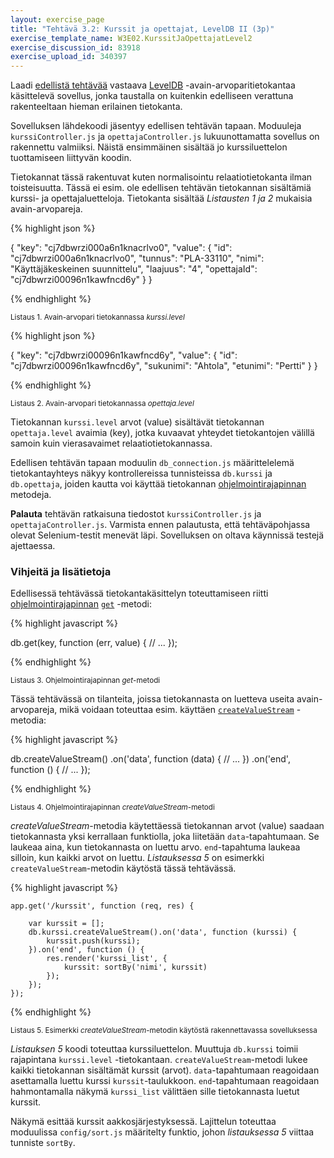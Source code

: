 ```yaml
---
layout: exercise_page
title: "Tehtävä 3.2: Kurssit ja opettajat, LevelDB II (3p)"
exercise_template_name: W3E02.KurssitJaOpettajatLevel2
exercise_discussion_id: 83918
exercise_upload_id: 340397
---
```




Laadi [edellistä tehtävää](../tehtava31) vastaava [LevelDB][LevelDB] -avain-arvoparitietokantaa käsittelevä sovellus, jonka  taustalla on kuitenkin edelliseen verattuna rakenteeltaan hieman erilainen tietokanta.

[LevelDB]: http://leveldb.org

Sovelluksen lähdekoodi jäsentyy edellisen tehtävän tapaan. Moduuleja `kurssiController.js` ja `opettajaController.js` lukuunottamatta sovellus on rakennettu valmiiksi. Näistä ensimmäinen sisältää jo kurssiluettelon tuottamiseen liittyvän koodin.

Tietokannat tässä rakentuvat kuten normalisointu relaatiotietokanta ilman toisteisuutta. Tässä ei esim. ole edellisen tehtävän tietokannan sisältämiä kurssi- ja opettajaluetteloja. Tietokanta sisältää *Listausten 1 ja 2* mukaisia avain-arvopareja. 



{% highlight json %}

{ 
  "key": "cj7dbwrzi000a6n1knacrlvo0",
  "value": { 
      "id": "cj7dbwrzi000a6n1knacrlvo0",
      "tunnus": "PLA-33110",
      "nimi": "Käyttäjäkeskeinen suunnittelu",
      "laajuus": "4",
      "opettajaId": "cj7dbwrzi00096n1kawfncd6y"
  }
}

{% endhighlight %}

<small>Listaus 1. Avain-arvopari tietokannassa *kurssi.level*</small>



{% highlight json %}

{ 
  "key": "cj7dbwrzi00096n1kawfncd6y",
  "value": { 
      "id": "cj7dbwrzi00096n1kawfncd6y",
      "sukunimi": "Ahtola",
      "etunimi": "Pertti" 
  }
}

{% endhighlight %}

<small>Listaus 2. Avain-arvopari tietokannassa *opettaja.level*</small>


Tietokannan `kurssi.level` arvot (value) sisältävät tietokannan `opettaja.level` avaimia (key), jotka kuvaavat yhteydet tietokantojen välillä samoin kuin vierasavaimet relaatiotietokannassa. 

Edellisen tehtävän tapaan moduulin `db_connection.js` määrittelelemä tietokantayhteys näkyy kontrollereissa tunnisteissa `db.kurssi` ja `db.opettaja`, joiden kautta voi käyttää tietokannan [ohjelmointirajapinnan][api] metodeja.

[api]: https://github.com/Level/levelup/blob/master/README.md#api


**Palauta** tehtävän ratkaisuna tiedostot `kurssiController.js` ja `opettajaController.js`. Varmista ennen palautusta, että tehtäväpohjassa olevat Selenium-testit menevät läpi. Sovelluksen on oltava käynnissä testejä ajettaessa.


### Vihjeitä ja lisätietoja

Edellisessä tehtävässä tietokantakäsittelyn toteuttamiseen riitti [ohjelmointirajapinnan][api] [`get`][get] -metodi: 

[get]: https://github.com/Level/levelup/blob/master/README.md#get


{% highlight javascript %}

db.get(key, function (err, value) {
  // ... 
});

{% endhighlight %}

<small>Listaus 3. Ohjelmointirajapinnan *get*-metodi</small>


Tässä tehtävässä on tilanteita, joissa tietokannasta on luetteva useita avain-arvopareja, mikä voidaan toteuttaa esim. käyttäen [`createValueStream`][createValueStream] -metodia:


[createValueStream]: https://github.com/Level/levelup/blob/master/README.md#createValueStream


{% highlight javascript %}

db.createValueStream()
  .on('data', function (data) {
    // ...
  })
 .on('end', function () {
    // ...
  });

{% endhighlight %}

<small>Listaus 4. Ohjelmointirajapinnan *createValueStream*-metodi</small>

*createValueStream*-metodia käytettäessä tietokannan arvot (value) saadaan tietokannasta yksi kerrallaan funktiolla, joka liitetään `data`-tapahtumaan.  Se laukeaa aina, kun tietokannasta on luettu arvo. `end`-tapahtuma laukeaa silloin, kun kaikki arvot on luettu. *Listauksessa 5* on esimerkki `createValueStream`-metodin käytöstä tässä tehtävässä.


{% highlight javascript %}

    app.get('/kurssit', function (req, res) {

        var kurssit = [];
        db.kurssi.createValueStream().on('data', function (kurssi) {
            kurssit.push(kurssi);
        }).on('end', function () {
            res.render('kurssi_list', {
                kurssit: sortBy('nimi', kurssit)
            });
        });
    });

{% endhighlight %}

<small>Listaus 5. Esimerkki *createValueStream*-metodin käytöstä rakennettavassa sovelluksessa</small>

*Listauksen 5* koodi toteuttaa kurssiluettelon. Muuttuja `db.kurssi` toimii rajapintana `kurssi.level` -tietokantaan. `createValueStream`-metodi lukee kaikki tietokannan sisältämät kurssit (arvot). `data`-tapahtumaan reagoidaan asettamalla luettu kurssi `kurssit`-taulukkoon. `end`-tapahtumaan reagoidaan hahmontamalla näkymä `kurssi_list` välittäen sille tietokannasta luetut kurssit. 

Näkymä esittää kurssit aakkosjärjestyksessä. Lajittelun toteuttaa moduulissa `config/sort.js` määritelty funktio, johon *listauksessa 5* viittaa tunniste `sortBy`.


